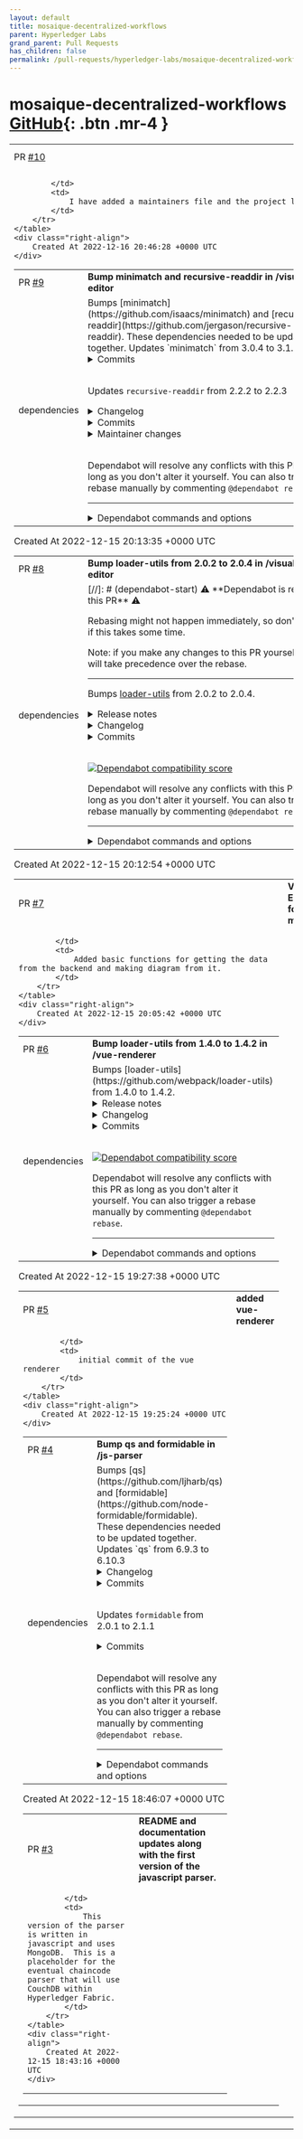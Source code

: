 ```yaml
---
layout: default
title: mosaique-decentralized-workflows
parent: Hyperledger Labs
grand_parent: Pull Requests
has_children: false
permalink: /pull-requests/hyperledger-labs/mosaique-decentralized-workflows
---
```


# mosaique-decentralized-workflows <span class="fs-3 right-align">[GitHub](https://github.com/hyperledger-labs/mosaique-decentralized-workflows){: .btn .mr-4 }</span>


<div>
    <table>
        <tr>
            <td>
                PR <a href="https://github.com/hyperledger-labs/mosaique-decentralized-workflows/pull/10" class=".btn">#10</a>
            </td>
            <td>
                <b>
                    House keeping
                </b>
            </td>
        </tr>
        <tr>
            <td>
                
            </td>
            <td>
                I have added a maintainers file and the project logo.
            </td>
        </tr>
    </table>
    <div class="right-align">
        Created At 2022-12-16 20:46:28 +0000 UTC
    </div>
</div>

<div>
    <table>
        <tr>
            <td>
                PR <a href="https://github.com/hyperledger-labs/mosaique-decentralized-workflows/pull/9" class=".btn">#9</a>
            </td>
            <td>
                <b>
                    Bump minimatch and recursive-readdir in /visual-editor
                </b>
            </td>
        </tr>
        <tr>
            <td>
                <span class="chip">dependencies</span>
            </td>
            <td>
                Bumps [minimatch](https://github.com/isaacs/minimatch) and [recursive-readdir](https://github.com/jergason/recursive-readdir). These dependencies needed to be updated together.
Updates `minimatch` from 3.0.4 to 3.1.2
<details>
<summary>Commits</summary>
<ul>
<li><a href="https://github.com/isaacs/minimatch/commit/699c459443a6bd98f5b28197978f76e7f71467ac"><code>699c459</code></a> 3.1.2</li>
<li><a href="https://github.com/isaacs/minimatch/commit/2f2b5ff1bb1b6a01f4404f7e475f0a2cba578ab7"><code>2f2b5ff</code></a> fix: trim pattern</li>
<li><a href="https://github.com/isaacs/minimatch/commit/25d7c0d09c47063c9b0d2ace17ef8e951d90eccc"><code>25d7c0d</code></a> 3.1.1</li>
<li><a href="https://github.com/isaacs/minimatch/commit/55dda291dfb595bd11b4edb19b45dd98eda76de0"><code>55dda29</code></a> fix: treat nocase:true as always having magic</li>
<li><a href="https://github.com/isaacs/minimatch/commit/5e1fb8dd2bb78c0ae22101b9229fac4c76ef039e"><code>5e1fb8d</code></a> 3.1.0</li>
<li><a href="https://github.com/isaacs/minimatch/commit/f8145c54f34075069f4a23cb214d871da4cd4006"><code>f8145c5</code></a> Add 'allowWindowsEscape' option</li>
<li><a href="https://github.com/isaacs/minimatch/commit/570e8b1aef6c9e823a824aa0b9be10db43857cd7"><code>570e8b1</code></a> add publishConfig for v3 publishes</li>
<li><a href="https://github.com/isaacs/minimatch/commit/5b7cd3372be253759fb4d865eb3f38f189a5fcdf"><code>5b7cd33</code></a> 3.0.6</li>
<li><a href="https://github.com/isaacs/minimatch/commit/20b4b562830680867feb75f9c635aca08e5c86ff"><code>20b4b56</code></a> [fix] revert all breaking syntax changes</li>
<li><a href="https://github.com/isaacs/minimatch/commit/2ff038852ec03e85e60e0eb333005c680ac8a543"><code>2ff0388</code></a> document, expose, and test 'partial:true' option</li>
<li>Additional commits viewable in <a href="https://github.com/isaacs/minimatch/compare/v3.0.4...v3.1.2">compare view</a></li>
</ul>
</details>
<br />

Updates `recursive-readdir` from 2.2.2 to 2.2.3
<details>
<summary>Changelog</summary>
<p><em>Sourced from <a href="https://github.com/jergason/recursive-readdir/blob/master/CHANGELOG.md">recursive-readdir's changelog</a>.</em></p>
<blockquote>
<h2>v2.2.3 - Mon, 19 Sep 2016 21:55:22 GMT</h2>
<ul>
<li><a href="https://github.com/jergason/recursive-readdir/commit/1840d5a7e58e9d8b96c217b8066077fec339de21">1840d5a7e58e9d8b96c217b8066077fec339de21</a> [fixed] updated minimatch to 3.0.5 (and added caret semver range) to address vulnerability in minimatch 3.0.4</li>
</ul>
<h2>v2.1.0 - Mon, 19 Sep 2016 21:55:22 GMT</h2>
<ul>
<li></li>
</ul>
<h2>v2.0.0 - Wed, 06 Apr 2016 04:31:02 GMT</h2>
<ul>
<li></li>
</ul>
<h2>v1.3.0 - Wed, 14 Oct 2015 14:35:55 GMT</h2>
<ul>
<li><a href="https://github.com/jergason/recursive-readdir/commit/45abf8fde380d7b1f5dc0e798d435ed50b834d9c">45abf8fde380d7b1f5dc0e798d435ed50b834d9c</a> [added] added custom matcher function to determine whether to ignore a file</li>
<li><a href="https://github.com/jergason/recursive-readdir/commit/eebc91c67abce413d6213e8f389ba4e0d32ffb63">eebc91c67abce413d6213e8f389ba4e0d32ffb63</a> [fixed] allow ignoring directories</li>
</ul>
<h2>v1.2.1 - Wed, 14 Jan 2015 16:49:55 GMT</h2>
<ul>
<li></li>
</ul>
</blockquote>
</details>
<details>
<summary>Commits</summary>
<ul>
<li>See full diff in <a href="https://github.com/jergason/recursive-readdir/commits/v2.2.3">compare view</a></li>
</ul>
</details>
<details>
<summary>Maintainer changes</summary>
<p>This version was pushed to npm by <a href="https://www.npmjs.com/~bnb">bnb</a>, a new releaser for recursive-readdir since your current version.</p>
</details>
<br />


Dependabot will resolve any conflicts with this PR as long as you don't alter it yourself. You can also trigger a rebase manually by commenting `@dependabot rebase`.

[//]: # (dependabot-automerge-start)
[//]: # (dependabot-automerge-end)

---

<details>
<summary>Dependabot commands and options</summary>
<br />

You can trigger Dependabot actions by commenting on this PR:
- `@dependabot rebase` will rebase this PR
- `@dependabot recreate` will recreate this PR, overwriting any edits that have been made to it
- `@dependabot merge` will merge this PR after your CI passes on it
- `@dependabot squash and merge` will squash and merge this PR after your CI passes on it
- `@dependabot cancel merge` will cancel a previously requested merge and block automerging
- `@dependabot reopen` will reopen this PR if it is closed
- `@dependabot close` will close this PR and stop Dependabot recreating it. You can achieve the same result by closing it manually
- `@dependabot ignore this major version` will close this PR and stop Dependabot creating any more for this major version (unless you reopen the PR or upgrade to it yourself)
- `@dependabot ignore this minor version` will close this PR and stop Dependabot creating any more for this minor version (unless you reopen the PR or upgrade to it yourself)
- `@dependabot ignore this dependency` will close this PR and stop Dependabot creating any more for this dependency (unless you reopen the PR or upgrade to it yourself)
- `@dependabot use these labels` will set the current labels as the default for future PRs for this repo and language
- `@dependabot use these reviewers` will set the current reviewers as the default for future PRs for this repo and language
- `@dependabot use these assignees` will set the current assignees as the default for future PRs for this repo and language
- `@dependabot use this milestone` will set the current milestone as the default for future PRs for this repo and language

You can disable automated security fix PRs for this repo from the [Security Alerts page](https://github.com/hyperledger-labs/mosaique-decentralized-workflows/network/alerts).

</details>
            </td>
        </tr>
    </table>
    <div class="right-align">
        Created At 2022-12-15 20:13:35 +0000 UTC
    </div>
</div>

<div>
    <table>
        <tr>
            <td>
                PR <a href="https://github.com/hyperledger-labs/mosaique-decentralized-workflows/pull/8" class=".btn">#8</a>
            </td>
            <td>
                <b>
                    Bump loader-utils from 2.0.2 to 2.0.4 in /visual-editor
                </b>
            </td>
        </tr>
        <tr>
            <td>
                <span class="chip">dependencies</span>
            </td>
            <td>
                [//]: # (dependabot-start)
⚠️  **Dependabot is rebasing this PR** ⚠️ 

Rebasing might not happen immediately, so don't worry if this takes some time.

Note: if you make any changes to this PR yourself, they will take precedence over the rebase.

---

[//]: # (dependabot-end)

Bumps [loader-utils](https://github.com/webpack/loader-utils) from 2.0.2 to 2.0.4.
<details>
<summary>Release notes</summary>
<p><em>Sourced from <a href="https://github.com/webpack/loader-utils/releases">loader-utils's releases</a>.</em></p>
<blockquote>
<h2>v2.0.4</h2>
<h3><a href="https://github.com/webpack/loader-utils/compare/v2.0.3...v2.0.4">2.0.4</a> (2022-11-11)</h3>
<h3>Bug Fixes</h3>
<ul>
<li>ReDoS problem (<a href="https://github-redirect.dependabot.com/webpack/loader-utils/issues/225">#225</a>) (<a href="https://github.com/webpack/loader-utils/commit/ac09944dfacd7c4497ef692894b09e63e09a5eeb">ac09944</a>)</li>
</ul>
<h2>v2.0.3</h2>
<h3><a href="https://github.com/webpack/loader-utils/compare/v2.0.1...v2.0.3">2.0.3</a> (2022-10-20)</h3>
<h3>Bug Fixes</h3>
<ul>
<li><strong>security:</strong> prototype pollution exploit (<a href="https://github-redirect.dependabot.com/webpack/loader-utils/issues/217">#217</a>) (<a href="https://github.com/webpack/loader-utils/commit/a93cf6f4702012030f6b5ee8340d5c95ec1c7d4c">a93cf6f</a>)</li>
</ul>
</blockquote>
</details>
<details>
<summary>Changelog</summary>
<p><em>Sourced from <a href="https://github.com/webpack/loader-utils/blob/v2.0.4/CHANGELOG.md">loader-utils's changelog</a>.</em></p>
<blockquote>
<h3><a href="https://github.com/webpack/loader-utils/compare/v2.0.3...v2.0.4">2.0.4</a> (2022-11-11)</h3>
<h3>Bug Fixes</h3>
<ul>
<li>ReDoS problem (<a href="https://github-redirect.dependabot.com/webpack/loader-utils/issues/225">#225</a>) (<a href="https://github.com/webpack/loader-utils/commit/ac09944dfacd7c4497ef692894b09e63e09a5eeb">ac09944</a>)</li>
</ul>
<h3><a href="https://github.com/webpack/loader-utils/compare/v2.0.1...v2.0.3">2.0.3</a> (2022-10-20)</h3>
<h3>Bug Fixes</h3>
<ul>
<li><strong>security:</strong> prototype pollution exploit (<a href="https://github-redirect.dependabot.com/webpack/loader-utils/issues/217">#217</a>) (<a href="https://github.com/webpack/loader-utils/commit/a93cf6f4702012030f6b5ee8340d5c95ec1c7d4c">a93cf6f</a>)</li>
</ul>
</blockquote>
</details>
<details>
<summary>Commits</summary>
<ul>
<li><a href="https://github.com/webpack/loader-utils/commit/6688b5028106f144ee9f543bebc8e6a87b57829f"><code>6688b50</code></a> chore(release): 2.0.4</li>
<li><a href="https://github.com/webpack/loader-utils/commit/ac09944dfacd7c4497ef692894b09e63e09a5eeb"><code>ac09944</code></a> fix: ReDoS problem (<a href="https://github-redirect.dependabot.com/webpack/loader-utils/issues/225">#225</a>)</li>
<li><a href="https://github.com/webpack/loader-utils/commit/7162619fb982c394ed75098a0a0ed7e7f3177c70"><code>7162619</code></a> chore(release): 2.0.3</li>
<li><a href="https://github.com/webpack/loader-utils/commit/a93cf6f4702012030f6b5ee8340d5c95ec1c7d4c"><code>a93cf6f</code></a> fix(security): prototype polution exploit (<a href="https://github-redirect.dependabot.com/webpack/loader-utils/issues/217">#217</a>)</li>
<li><a href="https://github.com/webpack/loader-utils/commit/90c7c4be17e3e0b2f6091a69c67db7a6df9fd044"><code>90c7c4b</code></a> chore(release): 2.0.2</li>
<li><a href="https://github.com/webpack/loader-utils/commit/8c2d24ee400bc4567335e97ee6004c3baa6ef66f"><code>8c2d24e</code></a> fix: base64 generation and unicode characters (<a href="https://github-redirect.dependabot.com/webpack/loader-utils/issues/197">#197</a>)</li>
<li>See full diff in <a href="https://github.com/webpack/loader-utils/compare/v2.0.2...v2.0.4">compare view</a></li>
</ul>
</details>
<br />


[![Dependabot compatibility score](https://dependabot-badges.githubapp.com/badges/compatibility_score?dependency-name=loader-utils&package-manager=npm_and_yarn&previous-version=2.0.2&new-version=2.0.4)](https://docs.github.com/en/github/managing-security-vulnerabilities/about-dependabot-security-updates#about-compatibility-scores)

Dependabot will resolve any conflicts with this PR as long as you don't alter it yourself. You can also trigger a rebase manually by commenting `@dependabot rebase`.

[//]: # (dependabot-automerge-start)
[//]: # (dependabot-automerge-end)

---

<details>
<summary>Dependabot commands and options</summary>
<br />

You can trigger Dependabot actions by commenting on this PR:
- `@dependabot rebase` will rebase this PR
- `@dependabot recreate` will recreate this PR, overwriting any edits that have been made to it
- `@dependabot merge` will merge this PR after your CI passes on it
- `@dependabot squash and merge` will squash and merge this PR after your CI passes on it
- `@dependabot cancel merge` will cancel a previously requested merge and block automerging
- `@dependabot reopen` will reopen this PR if it is closed
- `@dependabot close` will close this PR and stop Dependabot recreating it. You can achieve the same result by closing it manually
- `@dependabot ignore this major version` will close this PR and stop Dependabot creating any more for this major version (unless you reopen the PR or upgrade to it yourself)
- `@dependabot ignore this minor version` will close this PR and stop Dependabot creating any more for this minor version (unless you reopen the PR or upgrade to it yourself)
- `@dependabot ignore this dependency` will close this PR and stop Dependabot creating any more for this dependency (unless you reopen the PR or upgrade to it yourself)
- `@dependabot use these labels` will set the current labels as the default for future PRs for this repo and language
- `@dependabot use these reviewers` will set the current reviewers as the default for future PRs for this repo and language
- `@dependabot use these assignees` will set the current assignees as the default for future PRs for this repo and language
- `@dependabot use this milestone` will set the current milestone as the default for future PRs for this repo and language

You can disable automated security fix PRs for this repo from the [Security Alerts page](https://github.com/hyperledger-labs/mosaique-decentralized-workflows/network/alerts).

</details>
            </td>
        </tr>
    </table>
    <div class="right-align">
        Created At 2022-12-15 20:12:54 +0000 UTC
    </div>
</div>

<div>
    <table>
        <tr>
            <td>
                PR <a href="https://github.com/hyperledger-labs/mosaique-decentralized-workflows/pull/7" class=".btn">#7</a>
            </td>
            <td>
                <b>
                    Visual Editor for state machine
                </b>
            </td>
        </tr>
        <tr>
            <td>
                
            </td>
            <td>
                Added basic functions for getting the data from the backend and making diagram from it.
            </td>
        </tr>
    </table>
    <div class="right-align">
        Created At 2022-12-15 20:05:42 +0000 UTC
    </div>
</div>

<div>
    <table>
        <tr>
            <td>
                PR <a href="https://github.com/hyperledger-labs/mosaique-decentralized-workflows/pull/6" class=".btn">#6</a>
            </td>
            <td>
                <b>
                    Bump loader-utils from 1.4.0 to 1.4.2 in /vue-renderer
                </b>
            </td>
        </tr>
        <tr>
            <td>
                <span class="chip">dependencies</span>
            </td>
            <td>
                Bumps [loader-utils](https://github.com/webpack/loader-utils) from 1.4.0 to 1.4.2.
<details>
<summary>Release notes</summary>
<p><em>Sourced from <a href="https://github.com/webpack/loader-utils/releases">loader-utils's releases</a>.</em></p>
<blockquote>
<h2>v1.4.2</h2>
<h3><a href="https://github.com/webpack/loader-utils/compare/v1.4.1...v1.4.2">1.4.2</a> (2022-11-11)</h3>
<h3>Bug Fixes</h3>
<ul>
<li>ReDoS problem (<a href="https://github-redirect.dependabot.com/webpack/loader-utils/issues/226">#226</a>) (<a href="https://github.com/webpack/loader-utils/commit/17cbf8fa8989c1cb45bdd2997aa524729475f1fa">17cbf8f</a>)</li>
</ul>
<h2>v1.4.1</h2>
<h3><a href="https://github.com/webpack/loader-utils/compare/v1.4.0...v1.4.1">1.4.1</a> (2022-11-07)</h3>
<h3>Bug Fixes</h3>
<ul>
<li>security problem (<a href="https://github-redirect.dependabot.com/webpack/loader-utils/issues/220">#220</a>) (<a href="https://github.com/webpack/loader-utils/commit/4504e34c4796a5836ef70458327351675aed48a5">4504e34</a>)</li>
</ul>
</blockquote>
</details>
<details>
<summary>Changelog</summary>
<p><em>Sourced from <a href="https://github.com/webpack/loader-utils/blob/v1.4.2/CHANGELOG.md">loader-utils's changelog</a>.</em></p>
<blockquote>
<h3><a href="https://github.com/webpack/loader-utils/compare/v1.4.1...v1.4.2">1.4.2</a> (2022-11-11)</h3>
<h3>Bug Fixes</h3>
<ul>
<li>ReDoS problem (<a href="https://github-redirect.dependabot.com/webpack/loader-utils/issues/226">#226</a>) (<a href="https://github.com/webpack/loader-utils/commit/17cbf8fa8989c1cb45bdd2997aa524729475f1fa">17cbf8f</a>)</li>
</ul>
<h3><a href="https://github.com/webpack/loader-utils/compare/v1.4.0...v1.4.1">1.4.1</a> (2022-11-07)</h3>
<h3>Bug Fixes</h3>
<ul>
<li>security problem (<a href="https://github-redirect.dependabot.com/webpack/loader-utils/issues/220">#220</a>) (<a href="https://github.com/webpack/loader-utils/commit/4504e34c4796a5836ef70458327351675aed48a5">4504e34</a>)</li>
</ul>
<p><!-- raw HTML omitted --><!-- raw HTML omitted --></p>
</blockquote>
</details>
<details>
<summary>Commits</summary>
<ul>
<li><a href="https://github.com/webpack/loader-utils/commit/331ad5067d9a1a7b8d646692e6959639969210d1"><code>331ad50</code></a> chore(release): 1.4.2</li>
<li><a href="https://github.com/webpack/loader-utils/commit/17cbf8fa8989c1cb45bdd2997aa524729475f1fa"><code>17cbf8f</code></a> fix: ReDoS problem (<a href="https://github-redirect.dependabot.com/webpack/loader-utils/issues/226">#226</a>)</li>
<li><a href="https://github.com/webpack/loader-utils/commit/8f082b39f6903929f30fe29dab34f4d9c7ef070a"><code>8f082b3</code></a> chore(release): 1.4.1</li>
<li><a href="https://github.com/webpack/loader-utils/commit/4504e34c4796a5836ef70458327351675aed48a5"><code>4504e34</code></a> fix: security problem (<a href="https://github-redirect.dependabot.com/webpack/loader-utils/issues/220">#220</a>)</li>
<li>See full diff in <a href="https://github.com/webpack/loader-utils/compare/v1.4.0...v1.4.2">compare view</a></li>
</ul>
</details>
<br />


[![Dependabot compatibility score](https://dependabot-badges.githubapp.com/badges/compatibility_score?dependency-name=loader-utils&package-manager=npm_and_yarn&previous-version=1.4.0&new-version=1.4.2)](https://docs.github.com/en/github/managing-security-vulnerabilities/about-dependabot-security-updates#about-compatibility-scores)

Dependabot will resolve any conflicts with this PR as long as you don't alter it yourself. You can also trigger a rebase manually by commenting `@dependabot rebase`.

[//]: # (dependabot-automerge-start)
[//]: # (dependabot-automerge-end)

---

<details>
<summary>Dependabot commands and options</summary>
<br />

You can trigger Dependabot actions by commenting on this PR:
- `@dependabot rebase` will rebase this PR
- `@dependabot recreate` will recreate this PR, overwriting any edits that have been made to it
- `@dependabot merge` will merge this PR after your CI passes on it
- `@dependabot squash and merge` will squash and merge this PR after your CI passes on it
- `@dependabot cancel merge` will cancel a previously requested merge and block automerging
- `@dependabot reopen` will reopen this PR if it is closed
- `@dependabot close` will close this PR and stop Dependabot recreating it. You can achieve the same result by closing it manually
- `@dependabot ignore this major version` will close this PR and stop Dependabot creating any more for this major version (unless you reopen the PR or upgrade to it yourself)
- `@dependabot ignore this minor version` will close this PR and stop Dependabot creating any more for this minor version (unless you reopen the PR or upgrade to it yourself)
- `@dependabot ignore this dependency` will close this PR and stop Dependabot creating any more for this dependency (unless you reopen the PR or upgrade to it yourself)
- `@dependabot use these labels` will set the current labels as the default for future PRs for this repo and language
- `@dependabot use these reviewers` will set the current reviewers as the default for future PRs for this repo and language
- `@dependabot use these assignees` will set the current assignees as the default for future PRs for this repo and language
- `@dependabot use this milestone` will set the current milestone as the default for future PRs for this repo and language

You can disable automated security fix PRs for this repo from the [Security Alerts page](https://github.com/hyperledger-labs/mosaique-decentralized-workflows/network/alerts).

</details>
            </td>
        </tr>
    </table>
    <div class="right-align">
        Created At 2022-12-15 19:27:38 +0000 UTC
    </div>
</div>

<div>
    <table>
        <tr>
            <td>
                PR <a href="https://github.com/hyperledger-labs/mosaique-decentralized-workflows/pull/5" class=".btn">#5</a>
            </td>
            <td>
                <b>
                    added vue-renderer
                </b>
            </td>
        </tr>
        <tr>
            <td>
                
            </td>
            <td>
                initial commit of the vue renderer
            </td>
        </tr>
    </table>
    <div class="right-align">
        Created At 2022-12-15 19:25:24 +0000 UTC
    </div>
</div>

<div>
    <table>
        <tr>
            <td>
                PR <a href="https://github.com/hyperledger-labs/mosaique-decentralized-workflows/pull/4" class=".btn">#4</a>
            </td>
            <td>
                <b>
                    Bump qs and formidable in /js-parser
                </b>
            </td>
        </tr>
        <tr>
            <td>
                <span class="chip">dependencies</span>
            </td>
            <td>
                Bumps [qs](https://github.com/ljharb/qs) and [formidable](https://github.com/node-formidable/formidable). These dependencies needed to be updated together.
Updates `qs` from 6.9.3 to 6.10.3
<details>
<summary>Changelog</summary>
<p><em>Sourced from <a href="https://github.com/ljharb/qs/blob/main/CHANGELOG.md">qs's changelog</a>.</em></p>
<blockquote>
<h2><strong>6.10.3</strong></h2>
<ul>
<li>[Fix] <code>parse</code>: ignore <code>__proto__</code> keys (<a href="https://github-redirect.dependabot.com/ljharb/qs/issues/428">#428</a>)</li>
<li>[Robustness] <code>stringify</code>: avoid relying on a global <code>undefined</code> (<a href="https://github-redirect.dependabot.com/ljharb/qs/issues/427">#427</a>)</li>
<li>[actions] reuse common workflows</li>
<li>[Dev Deps] update <code>eslint</code>, <code>@ljharb/eslint-config</code>, <code>object-inspect</code>, <code>tape</code></li>
</ul>
<h2><strong>6.10.2</strong></h2>
<ul>
<li>[Fix] <code>stringify</code>: actually fix cyclic references (<a href="https://github-redirect.dependabot.com/ljharb/qs/issues/426">#426</a>)</li>
<li>[Fix] <code>stringify</code>: avoid encoding arrayformat comma when <code>encodeValuesOnly = true</code> (<a href="https://github-redirect.dependabot.com/ljharb/qs/issues/424">#424</a>)</li>
<li>[readme] remove travis badge; add github actions/codecov badges; update URLs</li>
<li>[Docs] add note and links for coercing primitive values (<a href="https://github-redirect.dependabot.com/ljharb/qs/issues/408">#408</a>)</li>
<li>[actions] update codecov uploader</li>
<li>[actions] update workflows</li>
<li>[Tests] clean up stringify tests slightly</li>
<li>[Dev Deps] update <code>eslint</code>, <code>@ljharb/eslint-config</code>, <code>aud</code>, <code>object-inspect</code>, <code>safe-publish-latest</code>, <code>tape</code></li>
</ul>
<h2><strong>6.10.1</strong></h2>
<ul>
<li>[Fix] <code>stringify</code>: avoid exception on repeated object values (<a href="https://github-redirect.dependabot.com/ljharb/qs/issues/402">#402</a>)</li>
</ul>
<h2><strong>6.10.0</strong></h2>
<ul>
<li>[New] <code>stringify</code>: throw on cycles, instead of an infinite loop (<a href="https://github-redirect.dependabot.com/ljharb/qs/issues/395">#395</a>, <a href="https://github-redirect.dependabot.com/ljharb/qs/issues/394">#394</a>, <a href="https://github-redirect.dependabot.com/ljharb/qs/issues/393">#393</a>)</li>
<li>[New] <code>parse</code>: add <code>allowSparse</code> option for collapsing arrays with missing indices (<a href="https://github-redirect.dependabot.com/ljharb/qs/issues/312">#312</a>)</li>
<li>[meta] fix README.md (<a href="https://github-redirect.dependabot.com/ljharb/qs/issues/399">#399</a>)</li>
<li>[meta] only run <code>npm run dist</code> in publish, not install</li>
<li>[Dev Deps] update <code>eslint</code>, <code>@ljharb/eslint-config</code>, <code>aud</code>, <code>has-symbols</code>, <code>tape</code></li>
<li>[Tests] fix tests on node v0.6</li>
<li>[Tests] use <code>ljharb/actions/node/install</code> instead of <code>ljharb/actions/node/run</code></li>
<li>[Tests] Revert &quot;[meta] ignore eclint transitive audit warning&quot;</li>
</ul>
<h2><strong>6.9.7</strong></h2>
<ul>
<li>[Fix] <code>parse</code>: ignore <code>__proto__</code> keys (<a href="https://github-redirect.dependabot.com/ljharb/qs/issues/428">#428</a>)</li>
<li>[Fix] <code>stringify</code>: avoid encoding arrayformat comma when <code>encodeValuesOnly = true</code> (<a href="https://github-redirect.dependabot.com/ljharb/qs/issues/424">#424</a>)</li>
<li>[Robustness] <code>stringify</code>: avoid relying on a global <code>undefined</code> (<a href="https://github-redirect.dependabot.com/ljharb/qs/issues/427">#427</a>)</li>
<li>[readme] remove travis badge; add github actions/codecov badges; update URLs</li>
<li>[Docs] add note and links for coercing primitive values (<a href="https://github-redirect.dependabot.com/ljharb/qs/issues/408">#408</a>)</li>
<li>[Tests] clean up stringify tests slightly</li>
<li>[meta] fix README.md (<a href="https://github-redirect.dependabot.com/ljharb/qs/issues/399">#399</a>)</li>
<li>Revert &quot;[meta] ignore eclint transitive audit warning&quot;</li>
<li>[actions] backport actions from main</li>
<li>[Dev Deps] backport updates from main</li>
</ul>
<h2><strong>6.9.6</strong></h2>
<ul>
<li>[Fix] restore <code>dist</code> dir; mistakenly removed in d4f6c32</li>
</ul>
<h2><strong>6.9.5</strong></h2>
<ul>
<li>[Fix] <code>stringify</code>: do not encode parens for RFC1738</li>
<li>[Fix] <code>stringify</code>: fix arrayFormat comma with empty array/objects (<a href="https://github-redirect.dependabot.com/ljharb/qs/issues/350">#350</a>)</li>
<li>[Refactor] <code>format</code>: remove <code>util.assign</code> call</li>
<li>[meta] add &quot;Allow Edits&quot; workflow; update rebase workflow</li>
<li>[actions] switch Automatic Rebase workflow to <code>pull_request_target</code> event</li>
</ul>
<!-- raw HTML omitted -->
</blockquote>
<p>... (truncated)</p>
</details>
<details>
<summary>Commits</summary>
<ul>
<li><a href="https://github.com/ljharb/qs/commit/f92ddb56089ae2c74f5ca7b0447fef3a97e8c9bc"><code>f92ddb5</code></a> v6.10.3</li>
<li><a href="https://github.com/ljharb/qs/commit/d9e95298c88ef52d1ca3b3b5d227f02420e02a01"><code>d9e9529</code></a> [Dev Deps] update <code>eslint</code></li>
<li><a href="https://github.com/ljharb/qs/commit/8b4cc14cda94a5c89341b77e5fe435ec6c41be2d"><code>8b4cc14</code></a> [Fix] <code>parse</code>: ignore <code>__proto__</code> keys</li>
<li><a href="https://github.com/ljharb/qs/commit/ad63d36ce18cd2c315899ac1e8193de22be08cd8"><code>ad63d36</code></a> [actions] reuse common workflows</li>
<li><a href="https://github.com/ljharb/qs/commit/c028385f6543e3148f243e2768e487c63b7e60b7"><code>c028385</code></a> [Dev Deps] update <code>eslint</code>, <code>@ljharb/eslint-config</code>, <code>object-inspect</code>, <code>tape</code></li>
<li><a href="https://github.com/ljharb/qs/commit/0a1d3e806e6c7d9d640d46df7b1d27e6e44125f8"><code>0a1d3e8</code></a> [Robustness] <code>stringify</code>: avoid relying on a global <code>undefined</code></li>
<li><a href="https://github.com/ljharb/qs/commit/408ff95f1ab94ea73027bc8a7443afb62d41a72d"><code>408ff95</code></a> v6.10.2</li>
<li><a href="https://github.com/ljharb/qs/commit/3cea04d889db3953e408554012f0ff44571eeb99"><code>3cea04d</code></a> [Dev Deps] update <code>@ljharb/eslint-config</code></li>
<li><a href="https://github.com/ljharb/qs/commit/28fba8fd928ee14c758c7f55cbce9d8730443dd4"><code>28fba8f</code></a> [Dev Deps] update <code>eslint</code>, <code>@ljharb/eslint-config</code>, <code>tape</code></li>
<li><a href="https://github.com/ljharb/qs/commit/9aee773432b80bd50441f7ac1b64a86a7e00ccca"><code>9aee773</code></a> [Fix] <code>stringify</code>: actually fix cyclic references</li>
<li>Additional commits viewable in <a href="https://github.com/ljharb/qs/compare/v6.9.3...v6.10.3">compare view</a></li>
</ul>
</details>
<br />

Updates `formidable` from 2.0.1 to 2.1.1
<details>
<summary>Commits</summary>
<ul>
<li>See full diff in <a href="https://github.com/node-formidable/formidable/commits">compare view</a></li>
</ul>
</details>
<br />


Dependabot will resolve any conflicts with this PR as long as you don't alter it yourself. You can also trigger a rebase manually by commenting `@dependabot rebase`.

[//]: # (dependabot-automerge-start)
[//]: # (dependabot-automerge-end)

---

<details>
<summary>Dependabot commands and options</summary>
<br />

You can trigger Dependabot actions by commenting on this PR:
- `@dependabot rebase` will rebase this PR
- `@dependabot recreate` will recreate this PR, overwriting any edits that have been made to it
- `@dependabot merge` will merge this PR after your CI passes on it
- `@dependabot squash and merge` will squash and merge this PR after your CI passes on it
- `@dependabot cancel merge` will cancel a previously requested merge and block automerging
- `@dependabot reopen` will reopen this PR if it is closed
- `@dependabot close` will close this PR and stop Dependabot recreating it. You can achieve the same result by closing it manually
- `@dependabot ignore this major version` will close this PR and stop Dependabot creating any more for this major version (unless you reopen the PR or upgrade to it yourself)
- `@dependabot ignore this minor version` will close this PR and stop Dependabot creating any more for this minor version (unless you reopen the PR or upgrade to it yourself)
- `@dependabot ignore this dependency` will close this PR and stop Dependabot creating any more for this dependency (unless you reopen the PR or upgrade to it yourself)
- `@dependabot use these labels` will set the current labels as the default for future PRs for this repo and language
- `@dependabot use these reviewers` will set the current reviewers as the default for future PRs for this repo and language
- `@dependabot use these assignees` will set the current assignees as the default for future PRs for this repo and language
- `@dependabot use this milestone` will set the current milestone as the default for future PRs for this repo and language

You can disable automated security fix PRs for this repo from the [Security Alerts page](https://github.com/hyperledger-labs/mosaique-decentralized-workflows/network/alerts).

</details>
            </td>
        </tr>
    </table>
    <div class="right-align">
        Created At 2022-12-15 18:46:07 +0000 UTC
    </div>
</div>

<div>
    <table>
        <tr>
            <td>
                PR <a href="https://github.com/hyperledger-labs/mosaique-decentralized-workflows/pull/3" class=".btn">#3</a>
            </td>
            <td>
                <b>
                    README and documentation updates along with the first version of the javascript parser.
                </b>
            </td>
        </tr>
        <tr>
            <td>
                
            </td>
            <td>
                This version of the parser is written in javascript and uses MongoDB.  This is a placeholder for the eventual chaincode parser that will use CouchDB within Hyperledger Fabric.  
            </td>
        </tr>
    </table>
    <div class="right-align">
        Created At 2022-12-15 18:43:16 +0000 UTC
    </div>
</div>

